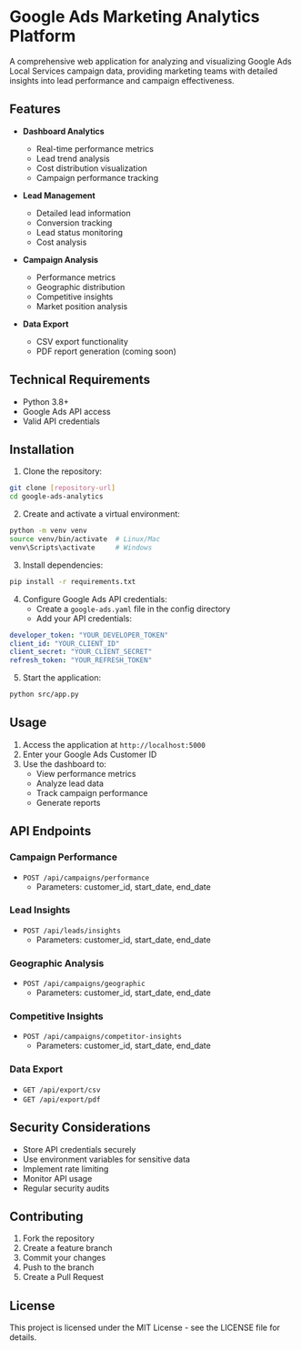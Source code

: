 # Google Ads Marketing Analytics Platform

A comprehensive web application for analyzing and visualizing Google Ads Local Services campaign data, providing marketing teams with detailed insights into lead performance and campaign effectiveness.

## Features

- **Dashboard Analytics**
  - Real-time performance metrics
  - Lead trend analysis
  - Cost distribution visualization
  - Campaign performance tracking

- **Lead Management**
  - Detailed lead information
  - Conversion tracking
  - Lead status monitoring
  - Cost analysis

- **Campaign Analysis**
  - Performance metrics
  - Geographic distribution
  - Competitive insights
  - Market position analysis

- **Data Export**
  - CSV export functionality
  - PDF report generation (coming soon)

## Technical Requirements

- Python 3.8+
- Google Ads API access
- Valid API credentials

## Installation

1. Clone the repository:
```bash
git clone [repository-url]
cd google-ads-analytics
```

2. Create and activate a virtual environment:
```bash
python -m venv venv
source venv/bin/activate  # Linux/Mac
venv\Scripts\activate     # Windows
```

3. Install dependencies:
```bash
pip install -r requirements.txt
```

4. Configure Google Ads API credentials:
   - Create a `google-ads.yaml` file in the config directory
   - Add your API credentials:
```yaml
developer_token: "YOUR_DEVELOPER_TOKEN"
client_id: "YOUR_CLIENT_ID"
client_secret: "YOUR_CLIENT_SECRET"
refresh_token: "YOUR_REFRESH_TOKEN"
```

5. Start the application:
```bash
python src/app.py
```

## Usage

1. Access the application at `http://localhost:5000`
2. Enter your Google Ads Customer ID
3. Use the dashboard to:
   - View performance metrics
   - Analyze lead data
   - Track campaign performance
   - Generate reports

## API Endpoints

### Campaign Performance
- `POST /api/campaigns/performance`
  - Parameters: customer_id, start_date, end_date

### Lead Insights
- `POST /api/leads/insights`
  - Parameters: customer_id, start_date, end_date

### Geographic Analysis
- `POST /api/campaigns/geographic`
  - Parameters: customer_id, start_date, end_date

### Competitive Insights
- `POST /api/campaigns/competitor-insights`
  - Parameters: customer_id, start_date, end_date

### Data Export
- `GET /api/export/csv`
- `GET /api/export/pdf`

## Security Considerations

- Store API credentials securely
- Use environment variables for sensitive data
- Implement rate limiting
- Monitor API usage
- Regular security audits

## Contributing

1. Fork the repository
2. Create a feature branch
3. Commit your changes
4. Push to the branch
5. Create a Pull Request

## License

This project is licensed under the MIT License - see the LICENSE file for details.
